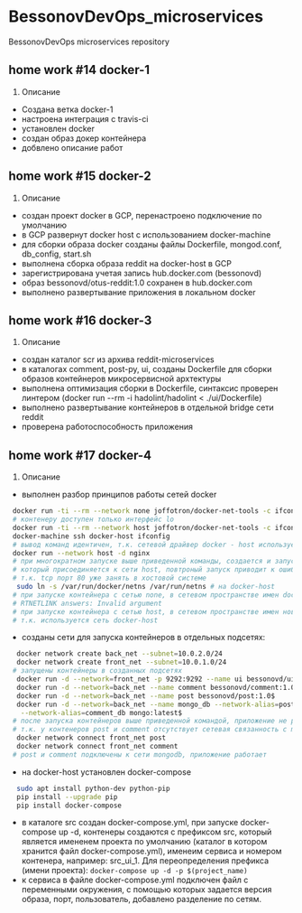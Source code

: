 # BessonovDevOps_microservices
BessonovDevOps microservices repository
## home work #14 docker-1

1. Описание
  * Создана ветка docker-1
  * настроена интеграция с travis-ci
  * установлен docker
  * создан образ докер контейнера
  * добвлено описание работ

## home work #15 docker-2

1. Описание
  * создан проект docker в GCP, перенастроено подключение по умолчанию
  * в GCP развернут docker host с использованием docker-machine
  * для сборки образа docker созданы файлы Dockerfile, mongod.conf, db_config, start.sh
  * выполнена сборка образа reddit на docker-host в GCP
  * зарегистрирована учетая запись hub.docker.com (bessonovd)
  * образ bessonovd/otus-reddit:1.0 сохранен в hub.docker.com
  * выполнено развертывание приложения в локальном docker

## home work #16 docker-3

1. Описание
  * создан каталог scr из архива reddit-microservices
  * в каталогах comment, post-py, ui, созданы Dockerfile для сборки образов контейнеров микросервисной архтектуры
  * выполнена оптимизация сборки в Dockerfile, синтаксис проверен линтером (docker run --rm -i hadolint/hadolint < ./ui/Dockerfile)
  * выполнено развертывание контейнеров в отдельной bridge сети reddit
  * проверена работоспособность приложения

## home work #17 docker-4
1. Описание
  * выполнен разбор принципов работы сетей docker
  ```bash
   docker run -ti --rm --network none joffotron/docker-net-tools -c ifconfig
   # контенеру доступен только интерфейс lo
   docker run -ti --rm --network host joffotron/docker-net-tools -c ifconfig
   docker-machine ssh docker-host ifconfig
   # вывод команд идентичен, т.к. сетевой драйвер docker - host использует сеть хостовой системы
   docker run --network host -d nginx
   # при многократном запуске выше приведенной команды, создается и запускается один контейнер,
   # который присоединяется к сети host, повтроный запуск приводит к ошибке,
   # т.к. tcp порт 80 уже занять в хостовой системе
    sudo ln -s /var/run/docker/netns /var/run/netns # на docker-host
   # при запуске контейнера с сетью none, в сетевом пространстве имен docker-host:
   # RTNETLINK answers: Invalid argument
   # при запуске контейнера с сетью host, в сетевом пространстве имен новых сущностей не появляется,
   # т.к. используется сеть docker-host
  ```
  * созданы сети для запуска контейнеров в отдельных подсетях:
  ```bash
    docker network create back_net --subnet=10.0.2.0/24
    docker network create front_net --subnet=10.0.1.0/24
   # запущены контейнеры в созданных подсетях
    docker run -d --network=front_net -p 9292:9292 --name ui bessonovd/ui:1.0$
    docker run -d --network=back_net --name comment bessonovd/comment:1.0$
    docker run -d --network=back_net --name post bessonovd/post:1.0$
    docker run -d --network=back_net --name mongo_db --network-alias=post_db \
     --network-alias=comment_db mongo:latest$
   # после запуска контейнеров выше приведенной командой, приложение не работает,
   # т.к. у контенеров post и comment отсутствует сетевая связанность с mongodb
    docker network connect front_net post
    docker network connect front_net comment
   # post и comment подключены к сети mongodb, приложение работает
  ```
  * на docker-host установлен docker-compose
  ```bash
    sudo apt install python-dev python-pip
    pip install --upgrade pip
    pip install docker-compose
  ```
  * в каталоге src создан docker-compose.yml, при запуске docker-compose up -d, контенеры создаются с префиксом src, который является имененем проекта по умолчанию (каталог в котором хранится файл docker-compose.yml), именеим сервиса и номером контенера, например: src_ui_1. Для переопределения префикса (имени проекта):  ```docker-compose up -d -p $(project_name)```
  * к сервиса в файле docker-compose.yml подключен файл с переменными окружения, с помощью которых задается версия образа, порт, пользователь, добавлено разделение по сетям.
